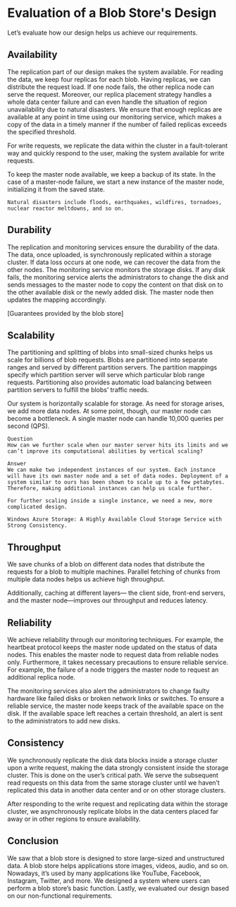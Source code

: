 # Evaluation of a Blob Store's Design
Let’s evaluate how our design helps us achieve our requirements.

## Availability
The replication part of our design makes the system available. For reading the data, we keep four replicas for each blob. Having replicas, we can distribute the request load. If one node fails, the other replica node can serve the request. Moreover, our replica placement strategy handles a whole data center failure and can even handle the situation of region unavailability due to natural disasters. We ensure that enough replicas are available at any point in time using our monitoring service, which makes a copy of the data in a timely manner if the number of failed replicas exceeds the specified threshold.

For write requests, we replicate the data within the cluster in a fault-tolerant way and quickly respond to the user, making the system available for write requests.

To keep the master node available, we keep a backup of its state. In the case of a master-node failure, we start a new instance of the master node, initializing it from the saved state.

```
Natural disasters include floods, earthquakes, wildfires, tornadoes, nuclear reactor meltdowns, and so on.
```
## Durability
The replication and monitoring services ensure the durability of the data. The data, once uploaded, is synchronously replicated within a storage cluster. If data loss occurs at one node, we can recover the data from the other nodes. The monitoring service monitors the storage disks. If any disk fails, the monitoring service alerts the administrators to change the disk and sends messages to the master node to copy the content on that disk on to the other available disk or the newly added disk. The master node then updates the mapping accordingly.

[Guarantees provided by the blob store]

## Scalability
The partitioning and splitting of blobs into small-sized chunks helps us scale for billions of blob requests. Blobs are partitioned into separate ranges and served by different partition servers. The partition mappings specify which partition server will serve which particular blob range requests. Partitioning also provides automatic load balancing between partition servers to fulfill the blobs’ traffic needs.

Our system is horizontally scalable for storage. As need for storage arises, we add more data nodes. At some point, though, our master node can become a bottleneck. A single master node can handle 10,000 queries per second (QPS).

```
Question
How can we further scale when our master server hits its limits and we can’t improve its computational abilities by vertical scaling?

Answer
We can make two independent instances of our system. Each instance will have its own master node and a set of data nodes. Deployment of a system similar to ours has been shown to scale up to a few petabytes. Therefore, making additional instances can help us scale further.

For further scaling inside a single instance, we need a new, more complicated design.

Windows Azure Storage: A Highly Available Cloud Storage Service with Strong Consistency.
```

## Throughput
We save chunks of a blob on different data nodes that distribute the requests for a blob to multiple machines. Parallel fetching of chunks from multiple data nodes helps us achieve high throughput.

Additionally, caching at different layers— the client side, front-end servers, and the master node—improves our throughput and reduces latency.

## Reliability
We achieve reliability through our monitoring techniques. For example, the heartbeat protocol keeps the master node updated on the status of data nodes. This enables the master node to request data from reliable nodes only. Furthermore, it takes necessary precautions to ensure reliable service. For example, the failure of a node triggers the master node to request an additional replica node.

The monitoring services also alert the administrators to change faulty hardware like failed disks or broken network links or switches. To ensure a reliable service, the master node keeps track of the available space on the disk. If the available space left reaches a certain threshold, an alert is sent to the administrators to add new disks.

## Consistency
We synchronously replicate the disk data blocks inside a storage cluster upon a write request, making the data strongly consistent inside the storage cluster. This is done on the user’s critical path. We serve the subsequent read requests on this data from the same storage cluster until we haven’t replicated this data in another data center and or on other storage clusters.

After responding to the write request and replicating data within the storage cluster, we asynchronously replicate blobs in the data centers placed far away or in other regions to ensure availability.
## Conclusion
We saw that a blob store is designed to store large-sized and unstructured data. A blob store helps applications store images, videos, audio, and so on. Nowadays, it’s used by many applications like YouTube, Facebook, Instagram, Twitter, and more. We designed a system where users can perform a blob store’s basic function. Lastly, we evaluated our design based on our non-functional requirements.
